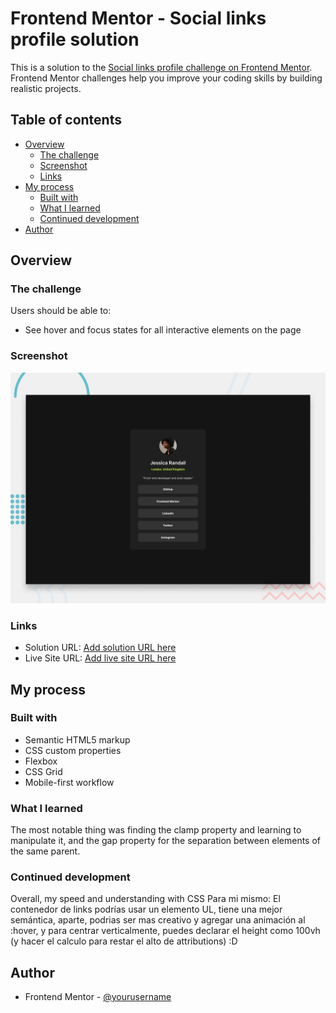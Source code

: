 # Frontend Mentor - Social links profile solution

This is a solution to the [Social links profile challenge on Frontend Mentor](https://www.frontendmentor.io/challenges/social-links-profile-UG32l9m6dQ). Frontend Mentor challenges help you improve your coding skills by building realistic projects. 

## Table of contents

- [Overview](#overview)
  - [The challenge](#the-challenge)
  - [Screenshot](#screenshot)
  - [Links](#links)
- [My process](#my-process)
  - [Built with](#built-with)
  - [What I learned](#what-i-learned)
  - [Continued development](#continued-development)
- [Author](#author)

## Overview

### The challenge

Users should be able to:

- See hover and focus states for all interactive elements on the page

### Screenshot

![](./design/desktop-preview.jpg)

### Links

- Solution URL: [Add solution URL here](https://your-solution-url.com)
- Live Site URL: [Add live site URL here](https://titodelux.github.io/SocialLinksProfile-FM/)

## My process

### Built with

- Semantic HTML5 markup
- CSS custom properties
- Flexbox
- CSS Grid
- Mobile-first workflow

### What I learned

The most notable thing was finding the clamp property and learning to manipulate it, and the gap property for the separation between elements of the same parent.

### Continued development

Overall, my speed and understanding with CSS
Para mi mismo: El contenedor de links podrías usar un elemento UL, tiene una mejor semántica, aparte, podrias ser mas creativo y agregar una animación al :hover, y para centrar verticalmente, puedes declarar el height como 100vh (y hacer el calculo para restar el alto de attributions) :D

## Author

- Frontend Mentor - [@yourusername](https://www.frontendmentor.io/profile/Titodelux)
